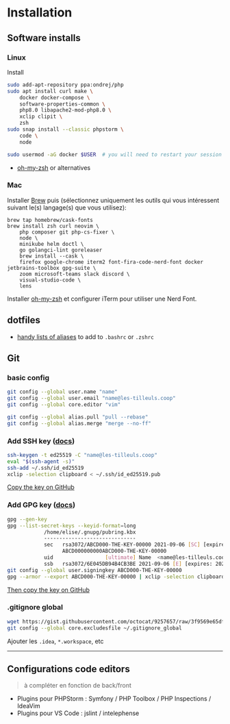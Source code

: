 # Installation

## Software installs

### Linux

Install

```bash
sudo add-apt-repository ppa:ondrej/php
sudo apt install curl make \
    docker docker-compose \
    software-properties-common \
    php8.0 libapache2-mod-php8.0 \
    xclip clipit \
    zsh
sudo snap install --classic phpstorm \
    code \
    node

sudo usermod -aG docker $USER  # you will need to restart your session
```

- [oh-my-zsh](https://ohmyz.sh/) or alternatives

### Mac

Installer [Brew](https://brew.sh/) puis (sélectionnez uniquement les outils qui vous intéressent suivant le(s) langage(s) que vous utilisez):

	brew tap homebrew/cask-fonts
	brew install zsh curl neovim \
		php composer git php-cs-fixer \
		node \
		minikube helm doctl \
		go golangci-lint goreleaser
    	brew install --cask \
		firefox google-chrome iterm2 font-fira-code-nerd-font docker jetbrains-toolbox gpg-suite \
		zoom microsoft-teams slack discord \
		visual-studio-code \
		lens

Installer [oh-my-zsh](https://ohmyz.sh/) et configurer iTerm pour utiliser une Nerd Font.

## dotfiles

- [handy lists of aliases](/dotfiles/.aliases) to add to `.bashrc` or `.zshrc`

## Git

### basic config

```bash
git config --global user.name "name"
git config --global user.email "name@les-tilleuls.coop"
git config --global core.editor "vim"

git config --global alias.pull "pull --rebase"
git config --global alias.merge "merge --no-ff"
```

### Add SSH key ([docs](https://docs.github.com/en/github/authenticating-to-github/managing-commit-signature-verification))

```bash
ssh-keygen -t ed25519 -C "name@les-tilleuls.coop"
eval "$(ssh-agent -s)"
ssh-add ~/.ssh/id_ed25519
xclip -selection clipboard < ~/.ssh/id_ed25519.pub
```

[Copy the key on GitHub](https://github.com/settings/ssh/new)

### Add GPG key ([docs](https://docs.github.com/en/github/authenticating-to-github/managing-commit-signature-verification))

```bash
gpg --gen-key
gpg --list-secret-keys --keyid-format=long
			/home/elise/.gnupg/pubring.kbx
			------------------------------
			sec   rsa3072/ABCD000-THE-KEY-00000 2021-09-06 [SC] [expires: 2023-09-06]
			      ABCD000000000ABCD000-THE-KEY-00000
			uid                 [ultimate] Name  <name@les-tilleuls.coop>
			ssb   rsa3072/6E045DB94B4CB3BE 2021-09-06 [E] [expires: 2023-09-06]
git config --global user.signingkey ABCD000-THE-KEY-00000
gpg --armor --export ABCD000-THE-KEY-00000 | xclip -selection clipboard
```

[Then copy the key on GitHub](https://github.com/settings/gpg/new)

### .gitignore global

```bash
wget https://gist.githubusercontent.com/octocat/9257657/raw/3f9569e65df83a7b328b39a091f0ce9c6efc6429/.gitignore -O ~/.gitignore_global
git config --global core.excludesfile ~/.gitignore_global
```

Ajouter les `.idea`, `*.workspace`, etc

---

## Configurations code editors

> à compléter en fonction de back/front

- Plugins pour PHPStorm : Symfony / PHP Toolbox / PHP Inspections / IdeaVim
- Plugins pour VS Code : jslint / intelephense
